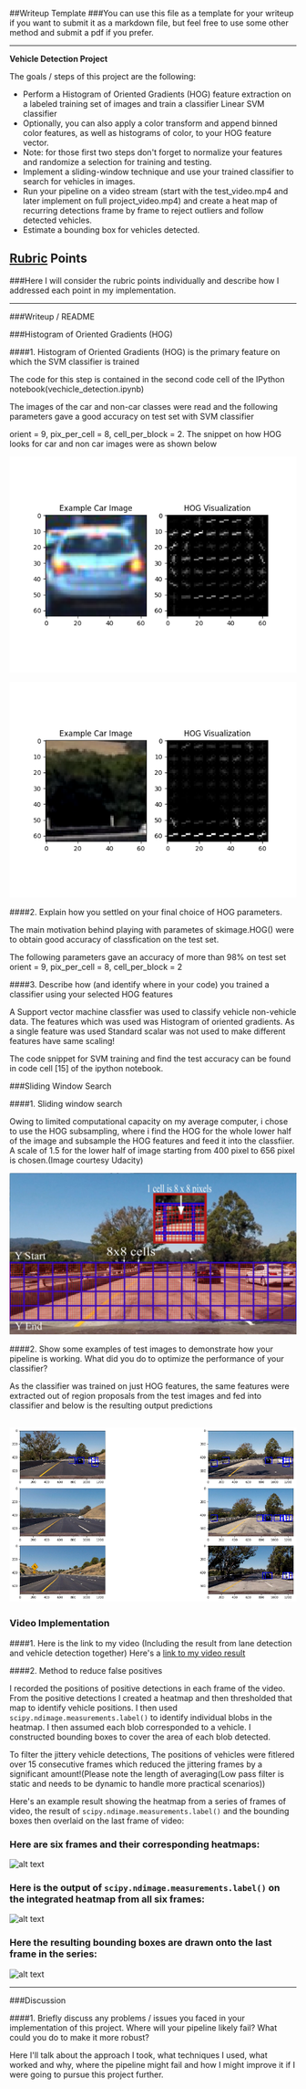 ##Writeup Template
###You can use this file as a template for your writeup if you want to submit it as a markdown file, but feel free to use some other method and submit a pdf if you prefer.

---

**Vehicle Detection Project**

The goals / steps of this project are the following:

* Perform a Histogram of Oriented Gradients (HOG) feature extraction on a labeled training set of images and train a classifier Linear SVM classifier
* Optionally, you can also apply a color transform and append binned color features, as well as histograms of color, to your HOG feature vector. 
* Note: for those first two steps don't forget to normalize your features and randomize a selection for training and testing.
* Implement a sliding-window technique and use your trained classifier to search for vehicles in images.
* Run your pipeline on a video stream (start with the test_video.mp4 and later implement on full project_video.mp4) and create a heat map of recurring detections frame by frame to reject outliers and follow detected vehicles.
* Estimate a bounding box for vehicles detected.

[//]: # (Image References)
[image1]: ./output_images/HOG.png
[image2]: ./output_images/non_HOG.png
[image3]: ./output_images/hog-sub.jpg
[image4]: ./output_images/test_images.png
[image5]: ./examples/bboxes_and_heat.png
[image6]: ./examples/labels_map.png
[image7]: ./examples/output_bboxes.png
[video1]: ./project_video.mp4

## [Rubric](https://review.udacity.com/#!/rubrics/513/view) Points
###Here I will consider the rubric points individually and describe how I addressed each point in my implementation.  

---
###Writeup / README



###Histogram of Oriented Gradients (HOG)

####1. Histogram of Oriented Gradients (HOG) is the primary feature on which the SVM classifier is trained

The code for this step is contained in the second code cell of the IPython notebook(vechicle_detection.ipynb) 

The images of the car and non-car classes were read and the following parameters gave a good accuracy on test set with SVM classifier

orient = 9, pix_per_cell = 8, cell_per_block = 2. The snippet on how HOG looks for car and non car images were as shown below 

![alt text][image1]

![alt text][image2]


####2. Explain how you settled on your final choice of HOG parameters.

The main motivation behind playing with parametes of skimage.HOG() were to obtain good accuracy of classfication on the test set.

The following parameters gave an accuracy of more than 98% on test set
orient = 9, pix_per_cell = 8, cell_per_block = 2


####3. Describe how (and identify where in your code) you trained a classifier using your selected HOG features 

A Support vector machine classfier was used to classify vehicle non-vehicle data. The features which was used was Histogram of oriented gradients. As a single feature was used Standard scalar was not used to make different features have same scaling!

The code snippet for SVM training and find the test accuracy can be found in code cell [15] of the ipython notebook.

###Sliding Window Search

####1. Sliding window search

Owing to limited computational capacity on my average computer, i chose to use the HOG subsampling, where i find the HOG for the whole lower half of the image and subsample the HOG features and feed it into the classfiier. A scale of 1.5 for the lower half of image starting from 400 pixel to 656 pixel is chosen.(Image courtesy Udacity)

![alt_text][image3]

####2. Show some examples of test images to demonstrate how your pipeline is working.  What did you do to optimize the performance of your classifier?

As the classifier was trained on just HOG features, the same features were extracted out of region proposals from the test images and fed into classifier and below is the resulting output predictions 

![alt text][image4]
---

### Video Implementation

####1. Here is the link to my video (Including the result from lane detection and vehicle detection together)
Here's a [link to my video result](./outputproject_video_good:.mp4)


####2. Method to reduce false positives

I recorded the positions of positive detections in each frame of the video.  From the positive detections I created a heatmap and then thresholded that map to identify vehicle positions.  I then used `scipy.ndimage.measurements.label()` to identify individual blobs in the heatmap.  I then assumed each blob corresponded to a vehicle.  I constructed bounding boxes to cover the area of each blob detected.

To filter the jittery vehicle detections, The positions of vehicles were fitlered over 15 consecutive frames which reduced the jittering frames by a significant amount!(Please note the length of averaging(Low pass filter is static and needs to be dynamic to handle more practical scenarios))

Here's an example result showing the heatmap from a series of frames of video, the result of `scipy.ndimage.measurements.label()` and the bounding boxes then overlaid on the last frame of video:

### Here are six frames and their corresponding heatmaps:

![alt text][image5]

### Here is the output of `scipy.ndimage.measurements.label()` on the integrated heatmap from all six frames:
![alt text][image6]

### Here the resulting bounding boxes are drawn onto the last frame in the series:
![alt text][image7]



---

###Discussion

####1. Briefly discuss any problems / issues you faced in your implementation of this project.  Where will your pipeline likely fail?  What could you do to make it more robust?

Here I'll talk about the approach I took, what techniques I used, what worked and why, where the pipeline might fail and how I might improve it if I were going to pursue this project further.  

